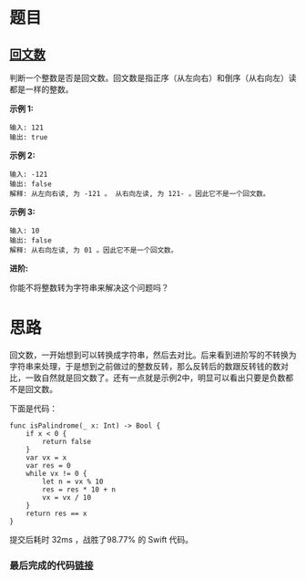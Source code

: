 # 题目

## [回文数](https://leetcode-cn.com/problems/palindrome-number/)

判断一个整数是否是回文数。回文数是指正序（从左向右）和倒序（从右向左）读都是一样的整数。

**示例 1:**

```
输入: 121
输出: true
```

**示例 2:**

```
输入: -121
输出: false
解释: 从左向右读, 为 -121 。 从右向左读, 为 121- 。因此它不是一个回文数。
```

**示例 3:**

```
输入: 10
输出: false
解释: 从右向左读, 为 01 。因此它不是一个回文数。
```

**进阶:**

你能不将整数转为字符串来解决这个问题吗？

# 思路

回文数，一开始想到可以转换成字符串，然后去对比。后来看到进阶写的不转换为字符串来处理，于是想到之前做过的整数反转，那么反转后的数跟反转钱的数对比，一致自然就是回文数了。还有一点就是示例2中，明显可以看出只要是负数都不是回文数。

下面是代码：

```
func isPalindrome(_ x: Int) -> Bool {
    if x < 0 {
        return false
    }
    var vx = x
    var res = 0
    while vx != 0 {
        let n = vx % 10
        res = res * 10 + n
        vx = vx / 10
    }
    return res == x
}
```

提交后耗时 32ms ，战胜了98.77% 的 Swift 代码。

### 最后完成的代码[链接](https://github.com/pepsikirk/LeetCode/blob/master/Algorithm/9.PalindromeNumber/PalindromeNumber.swift)




